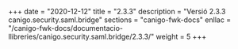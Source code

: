 +++
date        = "2020-12-12"
title       = "2.3.3"
description = "Versió 2.3.3 canigo.security.saml.bridge"
sections    = "canigo-fwk-docs"
enllac		= "/canigo-fwk-docs/documentacio-llibreries/canigo.security.saml.bridge/2.3.3/"
weight		= 5
+++
